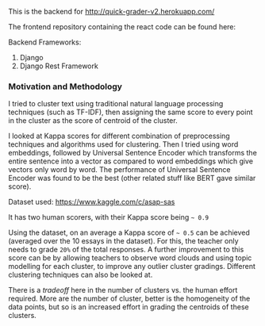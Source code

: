 This is the backend for http://quick-grader-v2.herokuapp.com/

The frontend repository containing the react code can be found here: 

Backend Frameworks:
1. Django
2. Django Rest Framework

### Motivation and Methodology
I tried to cluster text using traditional natural language processing techniques (such as TF-IDF), then assigning the same score to every point in the cluster as the score of centroid of the cluster.

I looked at Kappa scores for different combination of preprocessing techniques and algorithms used for clustering. Then I tried using word embeddings, followed by Universal Sentence Encoder which transforms the entire sentence into a vector as compared to word embeddings which give vectors only word by word. The performance of Universal Sentence Encoder was found to be the best (other related stuff like BERT gave similar score).

Dataset used: https://www.kaggle.com/c/asap-sas

It has two human scorers, with their Kappa score being `~ 0.9`

Using the dataset, on an average a Kappa score of `~ 0.5` can be achieved (averaged over the 10 essays in the dataset). For this, the teacher only needs to grade `20%` of the total responses. A further improvement to this score can be by allowing teachers to observe word clouds and using topic modelling for each cluster, to improve any outlier cluster gradings. Different clustering techniques can also be looked at.

There is a *tradeoff* here in the number of clusters vs. the human effort required. More are the number of cluster, better is the homogeneity of the data points, but so is an increased effort in grading the centroids of these clusters.




